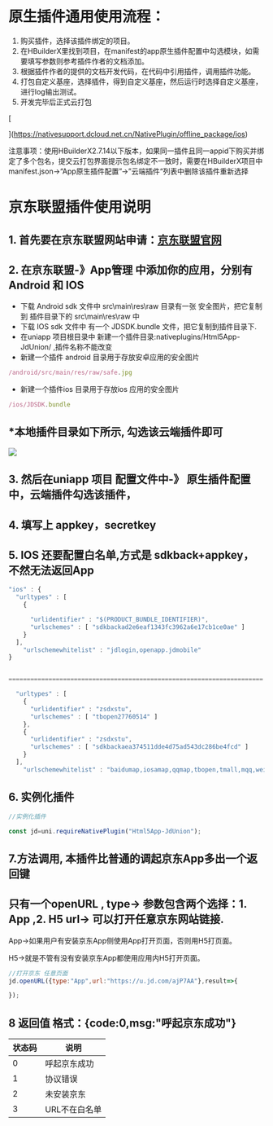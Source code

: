 # 原生插件通用使用流程：

1.  购买插件，选择该插件绑定的项目。
1.  在HBuilderX里找到项目，在manifest的app原生插件配置中勾选模块，如需要填写参数则参考插件作者的文档添加。
1.  根据插件作者的提供的文档开发代码，在代码中引用插件，调用插件功能。
1.  打包自定义基座，选择插件，得到自定义基座，然后运行时选择自定义基座，进行log输出测试。
1.  开发完毕后正式云打包

[

](https://nativesupport.dcloud.net.cn/NativePlugin/offline_package/ios)

注意事项：使用HBuilderX2.7.14以下版本，如果同一插件且同一appid下购买并绑定了多个包名，提交云打包界面提示包名绑定不一致时，需要在HBuilderX项目中manifest.json->“App原生插件配置”->”云端插件“列表中删除该插件重新选择

# 京东联盟插件使用说明

## 1. 首先要在京东联盟网站申请：[京东联盟官网](https://union.jd.com/index)

## 2. 在京东联盟-》App管理 中添加你的应用，分别有Android 和 IOS

-   下载 Android sdk 文件中 src\main\res\raw 目录有一张 安全图片，把它复制到 插件目录下的 src\main\res\raw 中
-   下载 IOS sdk 文件中 有一个 JDSDK.bundle 文件，把它复制到插件目录下.
-   在uniapp 项目根目录中 新建一个插件目录:nativeplugins/Html5App-JdUnion/ ,插件名称不能改变
-   新建一个插件 android 目录用于存放安卓应用的安全图片

```js
/android/src/main/res/raw/safe.jpg
```

-   新建一个插件ios 目录用于存放ios 应用的安全图片

```js
/ios/JDSDK.bundle
```

## *本地插件目录如下所示, 勾选该云端插件即可

![](https://p3-juejin.byteimg.com/tos-cn-i-k3u1fbpfcp/498b489cba034b48aad42f04ddac0f3f~tplv-k3u1fbpfcp-zoom-1.image)

## 3. 然后在uniapp 项目 配置文件中-》 原生插件配置中，云端插件勾选该插件，

## 4. 填写上 appkey，secretkey

## 5. IOS 还要配置白名单,方式是 sdkback+appkey，不然无法返回App

```js
"ios" : {
  "urltypes" : [
    {

      "urlidentifier" : "$(PRODUCT_BUNDLE_IDENTIFIER)",
      "urlschemes" : [ "sdkbackad2e6eaf1343fc3962a6e17cb1ce0ae" ]
    }
  ],
    "urlschemewhitelist" : "jdlogin,openapp.jdmobile"
}


======================================================================

  "urltypes" : [
    {
      "urlidentifier" : "zsdxstu",
      "urlschemes" : [ "tbopen27760514" ]
    },
    {
      "urlidentifier" : "zsdxstu",
      "urlschemes" : [ "sdkbackaea374511dde4d75ad543dc286be4fcd" ]
    }
  ],
    "urlschemewhitelist" : "baidumap,iosamap,qqmap,tbopen,tmall,mqq,weixin,jdlogin,openapp.jdmobile",
```

## 6. 实例化插件

```js
//实例化插件

const jd=uni.requireNativePlugin("Html5App-JdUnion");
```



## 7.方法调用, 本插件比普通的调起京东App多出一个返回键

## 只有一个openURL , type-> 参数包含两个选择：1. App ,2. H5 url-> 可以打开任意京东网站链接.

App->如果用户有安装京东App侧使用App打开页面，否则用H5打页面。

H5->就是不管有没有安装京东App都使用应用内H5打开页面。

```js
//打开京东 任意页面
jd.openURL({type:"App",url:"https://u.jd.com/ajP7AA"},result=>{

});
```

## 8 返回值 格式：{code:0,msg:"呼起京东成功"}

| **状态码** | **说明**   |
| ------- | -------- |
| 0       | 呼起京东成功   |
| 1       | 协议错误     |
| 2       | 未安装京东    |
| 3       | URL不在白名单